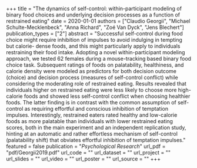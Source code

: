 +++
title = "The dynamics of self-control: within-participant modeling of binary food choices and underlying decision processes as a function of restrained eating"
date = 2020-01-01
authors = ["Claudio Georgii", "Michael Schulte-Mecklenbeck", "Anna Richard", "Zoé Van Dyck", "Jens Blechert"]
publication_types = ["2"]
abstract = "Successful self-control during food choice might require inhibition of impulses to avoid indulging in tempting but calorie- dense foods, and this might particularly apply to individuals restraining their food intake. Adopting a novel within-participant modeling approach, we tested 62 females during a mouse-tracking based binary food choice task. Subsequent ratings of foods on palatability, healthiness, and calorie density were modeled as predictors for both decision outcome (choice) and decision process (measures of self-control conflict) while considering the moderating role of restrained eating. Results revealed that individuals higher on restrained eating were less likely to choose more high-calorie foods and showed less self-control conflict when choosing healthier foods. The latter finding is in contrast with the common assumption of self- control as requiring effortful and conscious inhibition of temptation impulses. Interestingly, restrained eaters rated healthy and low-calorie foods as more palatable than individuals with lower restrained eating scores, both in the main experiment and an independent replication study, hinting at an automatic and rather effortless mechanism of self-control (palatability shift) that obviates effortful inhibition of temptation impulses."
featured = false
publication = "*Psychological Research*"
url_pdf = "pdf/Georgii2019.pdf"
url_code = ""
url_dataset = ""
url_project = ""
url_slides = ""
url_video = ""
url_poster = ""
url_source = ""
+++

